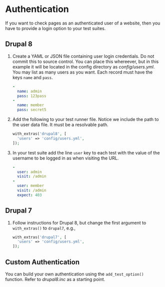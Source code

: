 # Authentication

If you want to check pages as an authenticated user of a website, then you have to provide a login option to your test suites.

## Drupal 8

1. Create a YAML or JSON file containing user login credentials. Do not commit this to source control. You can place this whereever, but in this example it will be located in the config directory as _config/users.yml_. You may list as many users as you want. Each record must have the keys `name` and `pass`.

   ```yaml
   -
     name: admin
     pass: 123pass
   -
     name: member
     pass: secret5
   ```

1. Add the following to your test runner file. Notice we include the path to the user data file. It must be a resolvable path.

    ```php
    with_extras('drupal8', [
      'users' => 'config/users.yml',
    ]); 
    ```

1. In your test suite add the line `user` key to each test with the value of the username to be logged in as when visiting the URL.

    ```yaml
    -
      user: admin
      visit: /admin
    -
      user: member
      visit: /admin
      expect: 403
   ```

## Drupal 7

1. Follow instructions for Drupal 8, but change the first argument to `with_extras()` to `drupal7`, e.g.,

    ```php
    with_extras('drupal7', [
      'users' => 'config/users.yml',
    ]); 
    ```

## Custom Authentication

You can build your own authentication using the `add_test_option()` function. Refer to _drupal8.inc_ as a starting point.
